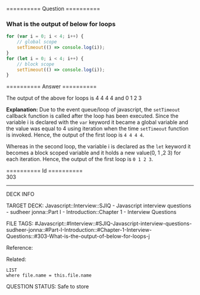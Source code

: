 ========== Question ==========  

### What is the output of below for loops

```javascript
for (var i = 0; i < 4; i++) {
    // global scope
    setTimeout(() => console.log(i));
}
for (let i = 0; i < 4; i++) {
    // block scope
    setTimeout(() => console.log(i));
}
```  

========== Answer ==========  

The output of the above for loops is 4 4 4 4 and 0 1 2 3

**Explanation:** Due to the event queue/loop of javascript, the `setTimeout` callback function is called after the loop has been executed. Since the variable i is declared with the `var` keyword it became a global variable and the value was equal to 4 using iteration when the time `setTimeout` function is invoked. Hence, the output of the first loop is `4 4 4 4`.

Whereas in the second loop, the variable i is declared as the `let` keyword it becomes a block scoped variable and it holds a new value(0, 1 ,2 3) for each iteration. Hence, the output of the first loop is `0 1 2 3`.

========== Id ==========  
303

---

DECK INFO

TARGET DECK: Javascript::Interview::SJIQ - Javascript interview questions - sudheer jonna::Part I - Introduction::Chapter 1 - Interview Questions

FILE TAGS: #Javascript::#Interview::#SJIQ-Javascript-interview-questions-sudheer-jonna::#Part-I-Introduction::#Chapter-1-Interview-Questions::#303-What-is-the-output-of-below-for-loops-j

Reference:

Related:

```dataview
LIST
where file.name = this.file.name
```

QUESTION STATUS: Safe to store
